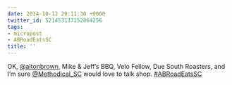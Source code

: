 ```yaml
---
date: 2014-10-12 20:11:30 +0000
twitter_id: 521453137152864256
tags:
- micropost
- ABRoadEatsSC
title: ''
---
```


OK, [@altonbrown](https://twitter.com/altonbrown), Mike &amp; Jeff’s BBQ, Velo Fellow, Due South Roasters, and I’m sure [@Methodical_SC](https://twitter.com/Methodical_SC) would love to talk shop. [#ABRoadEatsSC](https://twitter.com/hashtag/ABRoadEatsSC)
